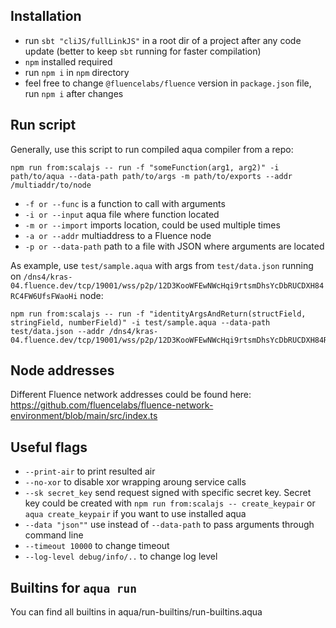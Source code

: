 ## Installation

- run `sbt "cliJS/fullLinkJS"` in a root dir of a project after any code update (better to keep `sbt` running for faster compilation) 
- `npm` installed required
- run `npm i` in `npm` directory
- feel free to change `@fluencelabs/fluence` version in `package.json` file, run `npm i` after changes

## Run script

Generally, use this script to run compiled aqua compiler from a repo: 

```
npm run from:scalajs -- run -f "someFunction(arg1, arg2)" -i path/to/aqua --data-path path/to/args -m path/to/exports --addr /multiaddr/to/node  
```

- `-f or --func` is a function to call with arguments
- `-i or --input` aqua file where function located
- `-m or --import` imports location, could be used multiple times
- `-a or --addr` multiaddress to a Fluence node
- `-p or --data-path` path to a file with JSON where arguments are located

As example, use `test/sample.aqua` with args from `test/data.json` running on `/dns4/kras-04.fluence.dev/tcp/19001/wss/p2p/12D3KooWFEwNWcHqi9rtsmDhsYcDbRUCDXH84RC4FW6UfsFWaoHi` node:

```
npm run from:scalajs -- run -f "identityArgsAndReturn(structField, stringField, numberField)" -i test/sample.aqua --data-path test/data.json --addr /dns4/kras-04.fluence.dev/tcp/19001/wss/p2p/12D3KooWFEwNWcHqi9rtsmDhsYcDbRUCDXH84RC4FW6UfsFWaoHi
```

## Node addresses

Different Fluence network addresses could be found here: https://github.com/fluencelabs/fluence-network-environment/blob/main/src/index.ts

## Useful flags
- `--print-air` to print resulted air
- `--no-xor` to disable xor wrapping aroung service calls
- `--sk secret_key` send request signed with specific secret key. Secret key could be created with `npm run from:scalajs -- create_keypair` or `aqua create_keypair` if you want to use installed aqua
- `--data "json""` use instead of `--data-path` to pass arguments through command line
- `--timeout 10000` to change timeout
- `--log-level debug/info/..` to change log level

## Builtins for `aqua run`

You can find all builtins in aqua/run-builtins/run-builtins.aqua

